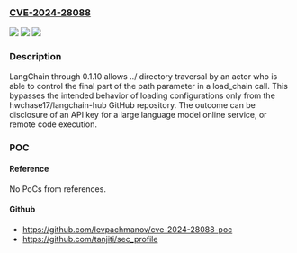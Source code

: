 ### [CVE-2024-28088](https://cve.mitre.org/cgi-bin/cvename.cgi?name=CVE-2024-28088)
![](https://img.shields.io/static/v1?label=Product&message=n%2Fa&color=blue)
![](https://img.shields.io/static/v1?label=Version&message=n%2Fa&color=blue)
![](https://img.shields.io/static/v1?label=Vulnerability&message=n%2Fa&color=brighgreen)

### Description

LangChain through 0.1.10 allows ../ directory traversal by an actor who is able to control the final part of the path parameter in a load_chain call. This bypasses the intended behavior of loading configurations only from the hwchase17/langchain-hub GitHub repository. The outcome can be disclosure of an API key for a large language model online service, or remote code execution.

### POC

#### Reference
No PoCs from references.

#### Github
- https://github.com/levpachmanov/cve-2024-28088-poc
- https://github.com/tanjiti/sec_profile

